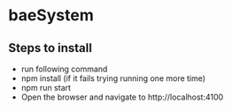 # baeSystem

## Steps to install
- run following command
- npm install (if it fails trying running one more time)
- npm run start
- Open the browser and navigate to http://localhost:4100
